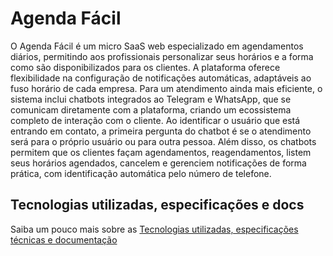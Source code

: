 # Agenda  Fácil

O Agenda Fácil é um micro SaaS web especializado em agendamentos diários, permitindo aos profissionais personalizar seus horários e a forma como são disponibilizados para os clientes.
A plataforma oferece flexibilidade na configuração de notificações automáticas, adaptáveis ao fuso horário de cada empresa. 
Para um atendimento ainda mais eficiente, o sistema inclui chatbots integrados ao Telegram e WhatsApp, que se comunicam diretamente com a plataforma, criando um ecossistema completo de interação com o cliente.
Ao identificar o usuário que está entrando em contato, a primeira pergunta do chatbot é se o atendimento será para o próprio usuário ou para outra pessoa. Além disso, os chatbots permitem que os clientes façam agendamentos, reagendamentos, listem seus horários agendados, cancelem e gerenciem notificações de forma prática, com identificação automática pelo número de telefone.

## Tecnologias utilizadas, especificações e docs

Saiba um pouco mais sobre as [Tecnologias utilizadas, especificações técnicas e documentação](/documentation/technologies/README.md)